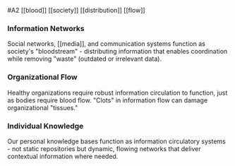 #A2 
[[blood]] [[society]] [[distribution]] [[flow]] 
### Information Networks

Social networks, [[media]], and communication systems function as society's "bloodstream" - distributing information that enables coordination while removing "waste" (outdated or irrelevant data).

### Organizational Flow

Healthy organizations require robust information circulation to function, just as bodies require blood flow. "Clots" in information flow can damage organizational "tissues."

### Individual Knowledge

Our personal knowledge bases function as information circulatory systems - not static repositories but dynamic, flowing networks that deliver contextual information where needed.